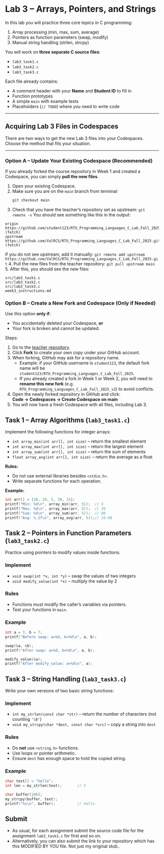 # Lab 3 – Arrays, Pointers, and Strings

In this lab you will practice three core topics in C programming:
1. Array processing (min, max, sum, average)
2. Pointers as function parameters (swap, modify)
3. Manual string handling (strlen, strcpy)

You will work on **three separate C source files**:

- `lab3_task1.c`
- `lab3_task2.c`
- `lab3_task3.c`

Each file already contains:
- A comment header with your **Name** and **Student ID** to fill in
- Function prototypes
- A simple `main` with example tests
- Placeholders (`// TODO`) where you need to write code

---
## Acquiring Lab 3 Files in Codespaces

There are two ways to get the new Lab 3 files into your Codespaces.  
Choose the method that fits your situation.

---

### Option A – Update Your Existing Codespace (Recommended)

If you already forked the course repository in Week 1 and created a Codespace, you can simply **pull the new files**.

1. Open your existing Codespace.
2. Make sure you are on the `main` branch from terminal:
   ```bash
   git checkout main
   ```
3. Check that you have the teacher’s repository set as upstream:
```git remote -v```
You should see something like this in the output:
```
origin    https://github.com/student123/RTU_Programming_Languages_C_Lab_Fall_2025.git (fetch)
upstream  https://github.com/ValRCS/RTU_Programming_Languages_C_Lab_Fall_2025.git (fetch)
```
If you do not see upstream, add it manually:
```git remote add upstream https://github.com/ValRCS/RTU_Programming_Languages_C_Lab_Fall_2025.git```
4. Pull the new files from the teacher repository:
```git pull upstream main```
5. After this, you should see the new files:
```
src/lab3_task1.c
src/lab3_task2.c
src/lab3_task3.c
week3_instructions.md
```

### Option B – Create a New Fork and Codespace (Only if Needed)

Use this option **only if**:
- You accidentally deleted your Codespace, **or**
- Your fork is broken and cannot be updated.

Steps:

1. Go to the [teacher repository](https://github.com/ValRCS/RTU_Programming_Languages_C_Lab_Fall_2025).
2. Click **Fork** to create your own copy under your GitHub account.
3. When forking, GitHub may ask for a repository name.  
   - Example: if your GitHub username is `student123`, the default fork name will be  
     `student123/RTU_Programming_Languages_C_Lab_Fall_2025`.  
   - If you already created a fork in Week 1 or Week 2, you will need to **rename this new fork** (e.g. `RTU_Programming_Languages_C_Lab_Fall_2025_v2`) to avoid conflicts.
4. Open the newly forked repository in GitHub and click:  
**Code → Codespaces → Create Codespace on main**
5. You will now have a fresh Codespace with all files, including Lab 3.


## Task 1 – Array Algorithms (`lab3_task1.c`)

Implement the following functions for integer arrays:
- `int array_min(int arr[], int size)` – return the smallest element
- `int array_max(int arr[], int size)` – return the largest element
- `int array_sum(int arr[], int size)` – return the sum of elements
- `float array_avg(int arr[], int size)` – return the average as a float

**Rules:**
- Do not use external libraries besides `<stdio.h>`.
- Write separate functions for each operation.

**Example:**
```c
int arr[] = {10, 20, 5, 30, 15};
printf("Min: %d\n", array_min(arr, 5));  // 5
printf("Max: %d\n", array_max(arr, 5));  // 30
printf("Sum: %d\n", array_sum(arr, 5));  // 80
printf("Avg: %.2f\n", array_avg(arr, 5));// 16.00
```

## Task 2 – Pointers in Function Parameters (`lab3_task2.c`)

Practice using pointers to modify values inside functions.

### Implement
- `void swap(int *x, int *y)` – swap the values of two integers  
- `void modify_value(int *x)` – multiply the value by 2  

### Rules
- Functions must modify the caller’s variables via pointers.
- Test your functions in `main`.

### Example
```c
int a = 3, b = 7;
printf("Before swap: a=%d, b=%d\n", a, b);

swap(&a, &b);
printf("After swap: a=%d, b=%d\n", a, b);

modify_value(&a);
printf("After modify_value: a=%d\n", a);
```

## Task 3 – String Handling (`lab3_task3.c`)

Write your own versions of two basic string functions:

### Implement
- `int my_strlen(const char *str)` – return the number of characters (not counting `'\0'`)  
- `void my_strcpy(char *dest, const char *src)` – copy a string into `dest`  

### Rules
- Do **not** use `<string.h>` functions.
- Use loops or pointer arithmetic.
- Ensure `dest` has enough space to hold the copied string.

### Example
```c
char text[] = "hello";
int len = my_strlen(text);       // 5

char buffer[100];
my_strcpy(buffer, text);
printf("%s\n", buffer);          // hello
```

## Submit

* As usual, for each assignment submit the source code file for the assignment `lab3_task1.c` for first and so on.
* Alternatively, you can also submit the link to your repository which has this MODIFIED BY YOU file. Not just my original stub..



